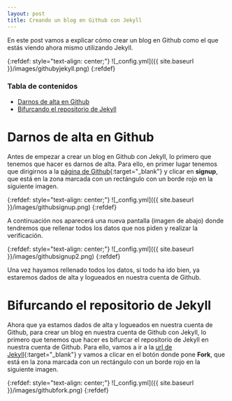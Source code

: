 ```yaml
---
layout: post
title: Creando un blog en Github con Jekyll
---
```


En este post vamos a explicar cómo crear un blog en Github como el que estás viendo ahora mismo utilizando Jekyll.

{:refdef: style="text-align: center;"}
![_config.yml]({{ site.baseurl }}/images/githubyjekyll.png)
{:refdef}

### Tabla de contenidos
- [Darnos de alta en Github](#darnos-de-alta-en-github)
- [Bifurcando el repositorio de Jekyll](#bifurcando-el-repositorio-de-jekyll)

# Darnos de alta en Github
Antes de empezar a crear un blog en Github con Jekyll, lo primero que tenemos que hacer es darnos de alta. Para ello, en primer lugar tenemos que dirigirnos a la [página de Github](https://github.com/){:target="_blank"} y clicar en __signup__, que está en la zona marcada con un rectángulo con un borde rojo en la siguiente imagen.

{:refdef: style="text-align: center;"}
![_config.yml]({{ site.baseurl }}/images/githubsignup.png)
{:refdef}

A continuación nos aparecerá una nueva pantalla (imagen de abajo) donde tendremos que rellenar todos los datos que nos piden y realizar la verificación.

{:refdef: style="text-align: center;"}
![_config.yml]({{ site.baseurl }}/images/githubsignup2.png)
{:refdef}

Una vez hayamos rellenado todos los datos, si todo ha ido bien, ya estaremos dados de alta y logueados en nuestra cuenta de Github.

# Bifurcando el repositorio de Jekyll
Ahora que ya estamos dados de alta y logueados en nuestra cuenta de Github, para crear un blog en nuestra cuenta de Github con Jekyll, lo primero que tenemos que hacer es bifurcar el repositorio de Jekyll en nuestra cuenta de Github. Para ello, vamos a ir a la [url de Jekyll](https://github.com/barryclark/jekyll-now){:target="_blank"} y vamos a clicar en el botón donde pone __Fork__, que está en la zona marcada con un rectángulo con un borde rojo en la siguiente imagen.

{:refdef: style="text-align: center;"}
![_config.yml]({{ site.baseurl }}/images/githubfork.png)
{:refdef}
